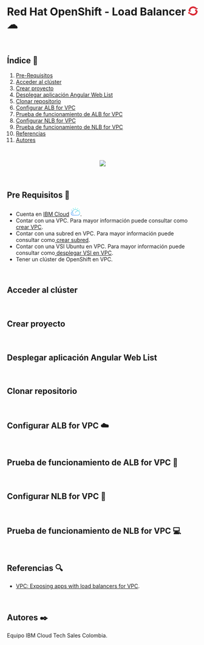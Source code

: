 # Red Hat OpenShift - Load Balancer <img width="26" src="https://github.com/emeloibmco/Red-Hat-Open-Shift-Load-Balancer/blob/main/Cluster%20images/logo_oc.png">☁

<br />

## Índice  📰
1. [Pre-Requisitos](#Pre-Requisitos-pencil)
2. [Acceder al clúster](#Acceder-al-clúster)
3. [Crear proyecto](#Crear-proyecto)
4. [Desplegar aplicación Angular Web List](#Desplegar-aplicación-Angular-Web-List)
5. [Clonar repositorio](#Clonar-repositorio)
6. [Configurar ALB for VPC](#Configurar-ALB-for-VPC-cloud)
7. [Prueba de funcionamiento de ALB for VPC](#CPrueba-de-funcionamiento-de-ALB-for-VPC-wrench)
8. [Configurar NLB for VPC](#Configurar-NLB-for-VPC-closed_lock_with_key)
9. [Prueba de funcionamiento de NLB for VPC](#Prueba-de-funcionamiento-de-NLB-for-VPC-computer)
10. [Referencias](#Referencias-mag)
11. [Autores](#Autores-black_nib)
<br />

<p align="center"><img src="Images/IBMCloudShell.png"></p>

<br />

## Pre Requisitos :pencil:
* Cuenta en <a href="https://cloud.ibm.com/"> IBM Cloud</a> <img width="25" src="https://github.com/emeloibmco/Red-Hat-Open-Shift-Load-Balancer/blob/main/Cluster%20images/ibm-cloud-logo.png">.
* Contar con una VPC. Para mayor información puede consultar como<a href="https://github.com/emeloibmco/VPC-Despliegue-VSI-Acceso-SSH#Crear-VPC-cloud"> crear VPC</a>. 
* Contar con una subred en VPC. Para mayor información puede consultar como<a href="https://github.com/emeloibmco/VPC-Despliegue-VSI-Acceso-SSH#Crear-subred-wrench"> crear subred</a>. 
* Contar con una VSI Ubuntu en VPC. Para mayor información puede consultar como<a href="https://github.com/emeloibmco/VPC-Despliegue-VSI-Acceso-SSH#Desplegar-VSI-en-VPC-computer"> desplegar VSI en VPC</a>.
* Tener un clúster de OpenShift en VPC.
<br />

## Acceder al clúster
<br />

## Crear proyecto
<br />

## Desplegar aplicación Angular Web List
<br />

## Clonar repositorio
<br />

## Configurar ALB for VPC :cloud:
<br />

## Prueba de funcionamiento de ALB for VPC :wrench:
<br />

## Configurar NLB for VPC :closed_lock_with_key:
<br />

## Prueba de funcionamiento de NLB for VPC :computer:
<br />

## Referencias :mag:
* <a href="https://cloud.ibm.com/docs/openshift?topic=openshift-vpc-lbaas">VPC: Exposing apps with load balancers for VPC</a>.
<br />

## Autores :black_nib:
Equipo IBM Cloud Tech Sales Colombia.
<br />
